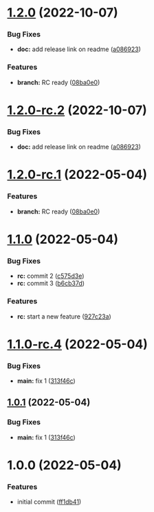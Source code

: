 # [1.2.0](https://github.com/amrendr-cb/semver/compare/v1.1.0...v1.2.0) (2022-10-07)


### Bug Fixes

* **doc:** add release link on readme ([a086923](https://github.com/amrendr-cb/semver/commit/a086923c69ee38726fc90922dadc6e083eaf57bd))


### Features

* **branch:** RC ready ([08ba0e0](https://github.com/amrendr-cb/semver/commit/08ba0e06cad90aae74f9c80033cb9d3704b80326))

# [1.2.0-rc.2](https://github.com/amrendr-cb/semver/compare/v1.2.0-rc.1...v1.2.0-rc.2) (2022-10-07)


### Bug Fixes

* **doc:** add release link on readme ([a086923](https://github.com/amrendr-cb/semver/commit/a086923c69ee38726fc90922dadc6e083eaf57bd))

# [1.2.0-rc.1](https://github.com/amrendr-cb/semver/compare/v1.1.0...v1.2.0-rc.1) (2022-05-04)


### Features

* **branch:** RC ready ([08ba0e0](https://github.com/amrendr-cb/semver/commit/08ba0e06cad90aae74f9c80033cb9d3704b80326))

# [1.1.0](https://github.com/amrendr-cb/semver/compare/v1.0.1...v1.1.0) (2022-05-04)


### Bug Fixes

* **rc:** commit 2 ([c575d3e](https://github.com/amrendr-cb/semver/commit/c575d3e004aa22b3624e51118a1078d37eaca74a))
* **rc:** commit 3 ([b6cb37d](https://github.com/amrendr-cb/semver/commit/b6cb37d20c5ce0fb8bfd585f1a9989a25d3b109f))


### Features

* **rc:** start a new feature ([927c23a](https://github.com/amrendr-cb/semver/commit/927c23a9818704caa57ff0e3f29af67f360e1c1f))

# [1.1.0-rc.4](https://github.com/amrendr-cb/semver/compare/v1.1.0-rc.3...v1.1.0-rc.4) (2022-05-04)


### Bug Fixes

* **main:** fix 1 ([313f46c](https://github.com/amrendr-cb/semver/commit/313f46cb4b6b4ad4b3862231bc4d65a41dc962da))

## [1.0.1](https://github.com/amrendr-cb/semver/compare/v1.0.0...v1.0.1) (2022-05-04)


### Bug Fixes

* **main:** fix 1 ([313f46c](https://github.com/amrendr-cb/semver/commit/313f46cb4b6b4ad4b3862231bc4d65a41dc962da))

# 1.0.0 (2022-05-04)


### Features

* initial commit ([ff1db41](https://github.com/amrendr-cb/semver/commit/ff1db41180dc27ea9e7a893d32c19aa768e28f91))
